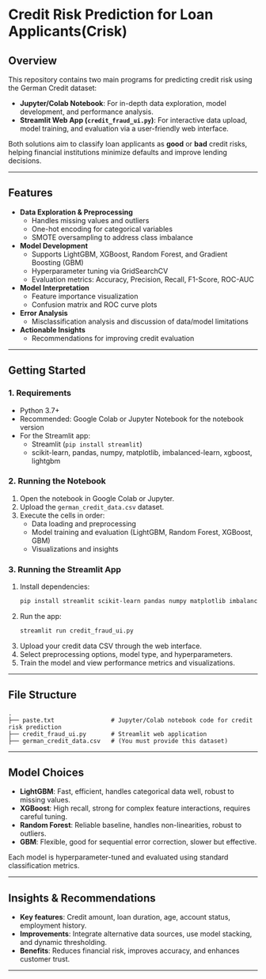 # Credit Risk Prediction for Loan Applicants(Crisk)

## Overview

This repository contains two main programs for predicting credit risk using the German Credit dataset:

- **Jupyter/Colab Notebook**: For in-depth data exploration, model development, and performance analysis.
- **Streamlit Web App (`credit_fraud_ui.py`)**: For interactive data upload, model training, and evaluation via a user-friendly web interface.

Both solutions aim to classify loan applicants as **good** or **bad** credit risks, helping financial institutions minimize defaults and improve lending decisions.

---

## Features

- **Data Exploration & Preprocessing**
  - Handles missing values and outliers
  - One-hot encoding for categorical variables
  - SMOTE oversampling to address class imbalance
- **Model Development**
  - Supports LightGBM, XGBoost, Random Forest, and Gradient Boosting (GBM)
  - Hyperparameter tuning via GridSearchCV
  - Evaluation metrics: Accuracy, Precision, Recall, F1-Score, ROC-AUC
- **Model Interpretation**
  - Feature importance visualization
  - Confusion matrix and ROC curve plots
- **Error Analysis**
  - Misclassification analysis and discussion of data/model limitations
- **Actionable Insights**
  - Recommendations for improving credit evaluation

---

## Getting Started

### 1. Requirements

- Python 3.7+
- Recommended: Google Colab or Jupyter Notebook for the notebook version
- For the Streamlit app:
  - Streamlit (`pip install streamlit`)
  - scikit-learn, pandas, numpy, matplotlib, imbalanced-learn, xgboost, lightgbm

### 2. Running the Notebook

1. Open the notebook in Google Colab or Jupyter.
2. Upload the `german_credit_data.csv` dataset.
3. Execute the cells in order:
   - Data loading and preprocessing
   - Model training and evaluation (LightGBM, Random Forest, XGBoost, GBM)
   - Visualizations and insights

### 3. Running the Streamlit App

1. Install dependencies:
   ```bash
   pip install streamlit scikit-learn pandas numpy matplotlib imbalanced-learn xgboost lightgbm
   ```
2. Run the app:
   ```bash
   streamlit run credit_fraud_ui.py
   ```
3. Upload your credit data CSV through the web interface.
4. Select preprocessing options, model type, and hyperparameters.
5. Train the model and view performance metrics and visualizations.

---

## File Structure

```
.
├── paste.txt                # Jupyter/Colab notebook code for credit risk prediction
├── credit_fraud_ui.py       # Streamlit web application
├── german_credit_data.csv   # (You must provide this dataset)
```

---

## Model Choices

- **LightGBM**: Fast, efficient, handles categorical data well, robust to missing values.
- **XGBoost**: High recall, strong for complex feature interactions, requires careful tuning.
- **Random Forest**: Reliable baseline, handles non-linearities, robust to outliers.
- **GBM**: Flexible, good for sequential error correction, slower but effective.

Each model is hyperparameter-tuned and evaluated using standard classification metrics.

---

## Insights & Recommendations

- **Key features**: Credit amount, loan duration, age, account status, employment history.
- **Improvements**: Integrate alternative data sources, use model stacking, and dynamic thresholding.
- **Benefits**: Reduces financial risk, improves accuracy, and enhances customer trust.

---
